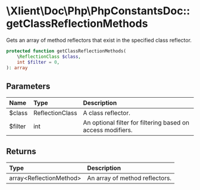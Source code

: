 # \\Xlient\\Doc\\Php\\PhpConstantsDoc::getClassReflectionMethods

Gets an array of method reflectors that exist in the specified class reflector.

```php
protected function getClassReflectionMethods(
    \ReflectionClass $class,
    int $filter = 0,
): array
```

## Parameters

| Name | Type | Description |
| :--- | :--- | :--- |
| $class | ReflectionClass | A class reflector. |
| $filter | int | An optional filter for filtering based on access modifiers. |

## Returns

| Type | Description |
| :--- | :--- |
| array\<ReflectionMethod\> | An array of method reflectors. |